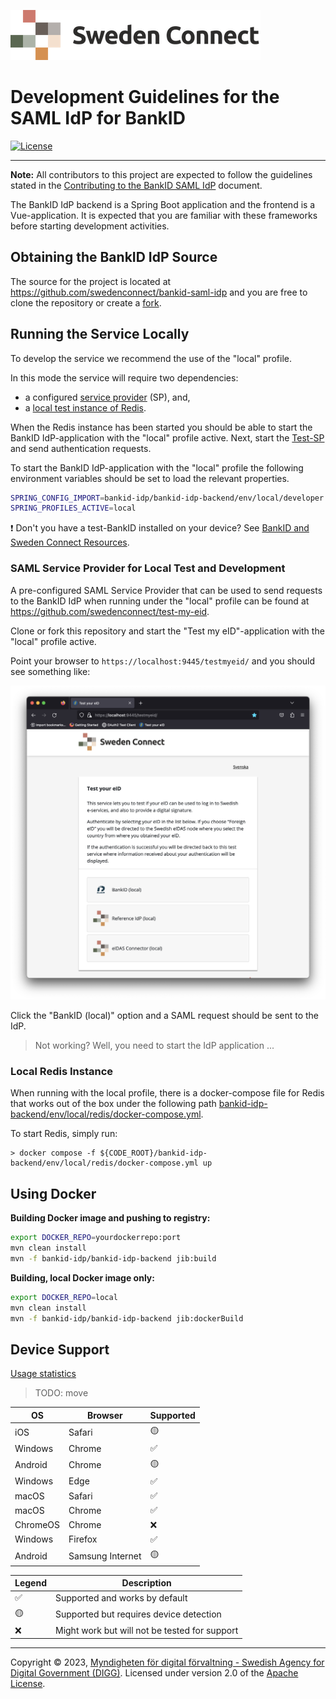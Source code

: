 ![Logo](images/sweden-connect.png)

# Development Guidelines for the SAML IdP for BankID

[![License](https://img.shields.io/badge/License-Apache%202.0-blue.svg)](https://opensource.org/licenses/Apache-2.0)

-----

**Note:** All contributors to this project are expected to follow the guidelines stated in the [Contributing to the BankID SAML IdP](https://github.com/swedenconnect/bankid-saml-idp/blob/main/CONTRIBUTING.md) document.

The BankID IdP backend is a Spring Boot application and the frontend is a Vue-application. It is 
expected that you are familiar with these frameworks before starting development activities.

<a name="obtaining-the-bankid-idp-source"></a>
## Obtaining the BankID IdP Source

The source for the project is located at https://github.com/swedenconnect/bankid-saml-idp and
you are free to clone the repository or create a [fork](https://docs.github.com/en/get-started/quickstart/fork-a-repo).

<a name="running-the-service-locally"></a>
## Running the Service Locally

To develop the service we recommend the use of the "local" profile.

In this mode the service will require two dependencies: 

- a configured [service provider](#saml-service-provider-for-local-test-and-development) (SP), and,
- a [local test instance of Redis](#local-redis-instance).

When the Redis instance has been started you should be able to start the BankID IdP-application with the "local" profile active. Next, start the [Test-SP](#saml-service-provider-for-local-test-and-development)
and send authentication requests.

To start the BankID IdP-application with the "local" profile the following environment variables should be set to load the relevant properties.
```bash
SPRING_CONFIG_IMPORT=bankid-idp/bankid-idp-backend/env/local/developer.yml
SPRING_PROFILES_ACTIVE=local
```


:exclamation: Don't you have a test-BankID installed on your device? See [BankID and Sweden Connect Resources](https://docs.swedenconnect.se/bankid-saml-idp/bankid-sc-resources.html).

<a name="saml-service-provider-for-local-test-and-development"></a>
### SAML Service Provider for Local Test and Development

A pre-configured SAML Service Provider that can be used to send requests to the BankID IdP when
running under the "local" profile can be found at https://github.com/swedenconnect/test-my-eid.

Clone or fork this repository and start the "Test my eID"-application with the "local" profile active.

Point your browser to `https://localhost:9445/testmyeid/` and you should see something like:

![Test-my-eid](images/test-my-eid.png)

Click the "BankID (local)" option and a SAML request should be sent to the IdP.

> Not working? Well, you need to start the IdP application ...

<a name="local-redis-instance"></a>
### Local Redis Instance

When running with the local profile, there is a docker-compose file for Redis that works out of the box under the following path [bankid-idp-backend/env/local/redis/docker-compose.yml](https://github.com/swedenconnect/bankid-saml-idp/blob/main/bankid-idp/bankid-idp-backend/env/local/redis/docker-compose.yml).

To start Redis, simply run:

```
> docker compose -f ${CODE_ROOT}/bankid-idp-backend/env/local/redis/docker-compose.yml up
```

<a name="using-docker"></a>
## Using Docker

**Building Docker image and pushing to registry:**

```bash
export DOCKER_REPO=yourdockerrepo:port
mvn clean install
mvn -f bankid-idp/bankid-idp-backend jib:build
```

**Building, local Docker image only:**

```bash
export DOCKER_REPO=local
mvn clean install
mvn -f bankid-idp/bankid-idp-backend jib:dockerBuild
```

## Device Support
[Usage statistics][1]

> TODO: move

| OS       | Browser          | Supported |
|----------|------------------|-----------|
| iOS      | Safari           | 🟡        |
| Windows  | Chrome           | ✅         |
| Android  | Chrome           | 🟡        |
| Windows  | Edge             | ✅         |
| macOS    | Safari           | ✅         |
| macOS    | Chrome           | ✅         |
| ChromeOS | Chrome           | ❌         |
| Windows  | Firefox          | ✅         |
| Android  | Samsung Internet | 🟡        |

| Legend | Description                                   |
|--------|-----------------------------------------------|
| ✅      | Supported and works by default                |
| 🟡     | Supported but requires device detection       |
| ❌      | Might work but will not be tested for support |

[1]: https://analytics.usa.gov/data/ "OS & browser (combined)"


-----

Copyright &copy; 2023, [Myndigheten för digital förvaltning - Swedish Agency for Digital Government (DIGG)](http://www.digg.se). Licensed under version 2.0 of the [Apache License](http://www.apache.org/licenses/LICENSE-2.0).